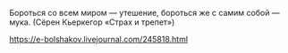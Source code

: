 Бороться со всем миром — утешение, бороться же с самим собой — мука. (Сёрен Кьеркегор «Страх и трепет»)

https://e-bolshakov.livejournal.com/245818.html